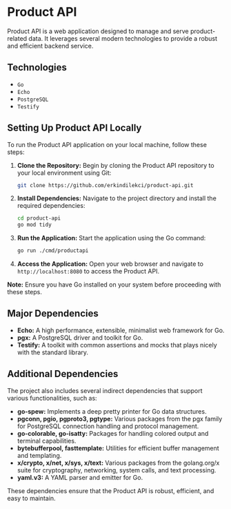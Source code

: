 # Product API
Product API is a web application designed to manage and serve product-related data. It leverages several modern technologies to provide a robust and efficient backend service.

## Technologies

- `Go`
- `Echo`
- `PostgreSQL`
- `Testify`

## Setting Up Product API Locally

To run the Product API application on your local machine, follow these steps:

1. **Clone the Repository:**
   Begin by cloning the Product API repository to your local environment using Git:
   ```bash
   git clone https://github.com/erkindilekci/product-api.git
   ```

2. **Install Dependencies:**
   Navigate to the project directory and install the required dependencies:
   ```bash
   cd product-api
   go mod tidy
   ```

3. **Run the Application:**
   Start the application using the Go command:
   ```bash
   go run ./cmd/productapi
   ```

4. **Access the Application:**
   Open your web browser and navigate to `http://localhost:8080` to access the Product API.

**Note:** Ensure you have Go installed on your system before proceeding with these steps.

## Major Dependencies

- **Echo:** A high performance, extensible, minimalist web framework for Go.
- **pgx:** A PostgreSQL driver and toolkit for Go.
- **Testify:** A toolkit with common assertions and mocks that plays nicely with the standard library.

## Additional Dependencies

The project also includes several indirect dependencies that support various functionalities, such as:

- **go-spew:** Implements a deep pretty printer for Go data structures.
- **pgconn, pgio, pgproto3, pgtype:** Various packages from the pgx family for PostgreSQL connection handling and protocol management.
- **go-colorable, go-isatty:** Packages for handling colored output and terminal capabilities.
- **bytebufferpool, fasttemplate:** Utilities for efficient buffer management and templating.
- **x/crypto, x/net, x/sys, x/text:** Various packages from the golang.org/x suite for cryptography, networking, system calls, and text processing.
- **yaml.v3:** A YAML parser and emitter for Go.

These dependencies ensure that the Product API is robust, efficient, and easy to maintain.
